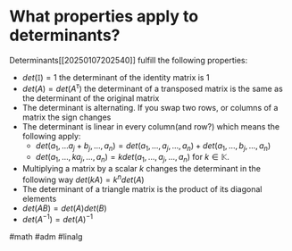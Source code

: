 # What properties apply to determinants? 
Determinants[[20250107202540]] fulfill the following properties: 

- $det(\mathbb{I})=1$ the determinant of the identity matrix is 1
- $det(A) = det(A^{\tau})$ the determinant of a transposed matrix is the same as the determinant of the original matrix
- The determinant is alternating. If you swap two rows, or columns of a matrix the sign changes
- The determinant is linear in every column(and row?) which means the following apply:
    - $det(a_1,...a_j + b_j, ..., a_n) = det(a_1, ..., a_j, ..., a_n) + det(a_1,...,b_j,...,a_n)$
    - $det(a_1,...,k a_j,...,a_n) =k det(a_1,...,a_j,...,a_n)$ for $k \in \mathbb{K}$.
- Multiplying a matrix by a scalar $k$ changes the determinant in the following way $det(kA)=k^ndet(A)$
- The determinant of a triangle matrix is the product of its diagonal elements
- $det(AB)=det(A)det(B)$
- $det(A^{-1})=det(A)^{-1}$

#math #adm #linalg